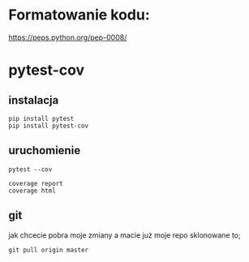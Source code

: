 # Formatowanie kodu:

https://peps.python.org/pep-0008/

# pytest-cov

## instalacja
    
    pip install pytest
    pip install pytest-cov

## uruchomienie

    pytest --cov

    coverage report
    coverage html

## git

jak chcecie pobra moje zmiany  a macie już moje repo sklonowane to;

    git pull origin master